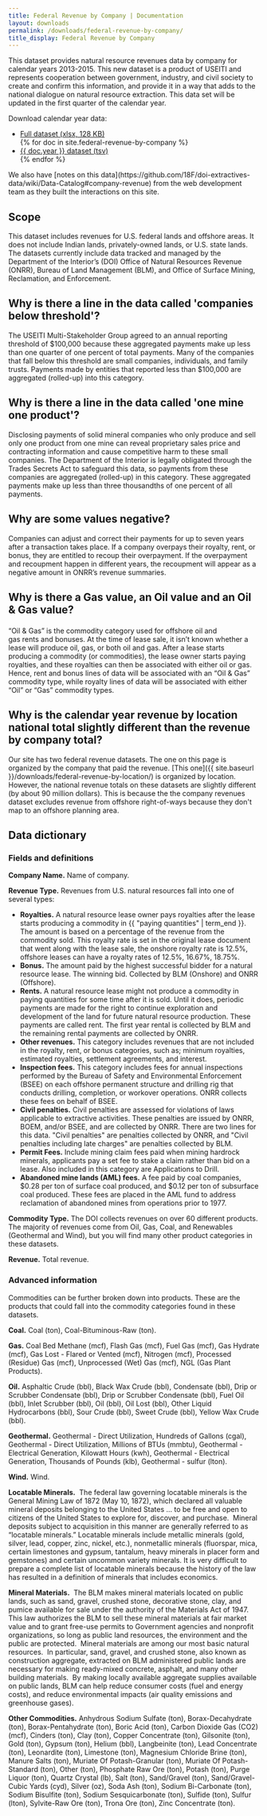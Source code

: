 ```yaml
---
title: Federal Revenue by Company | Documentation
layout: downloads
permalink: /downloads/federal-revenue-by-company/
title_display: Federal Revenue by Company
---
```



<p class="case_studies_intro-para">This dataset provides natural resource
revenues data by company for calendar years 2013-2015. This new dataset is
a product of USEITI and represents cooperation between government,
industry, and civil society to create and confirm this information, and
provide it in a way that adds to the national dialogue on natural resource
extraction. This data set will be updated in the first quarter of the
calendar year.</p>

<p class="downloads-download_links-intro">Download calendar year data:
  <ul class="downloads-download_links list-unstyled">
    <li><a href="{{site.baseurl}}/downloads/federal_revenue_by_company_CY2013-CY2015_2016-03-04.xlsx"><icon class="icon-cloud icon-padded"></icon>
    Full dataset (xlsx, 128 KB)</a></li>
    {% for doc in site.federal-revenue-by-company %}
    <li><a href="{{ site.baseurl }}/data/company/revenue/{{ doc.year }}.tsv"><icon class="icon-cloud icon-padded"></icon>
    {{ doc.year }} dataset (tsv)</a></li>
    {% endfor %}
  </ul>
</p>

<p class="u-margin-top" markdown="1">We also have [notes on this data](https://github.com/18F/doi-extractives-data/wiki/Data-Catalog#company-revenue) from the web development team as they built the interactions on this site.</p>

<h2 class="h3">Scope</h2>

This dataset includes revenues for U.S. federal lands and offshore areas. It does not include Indian lands, privately-owned lands, or U.S. state lands. The datasets currently include data tracked and managed by the Department of the Interior’s (DOI) Office of Natural Resources Revenue (ONRR), Bureau of Land Management (BLM), and Office of Surface Mining, Reclamation, and Enforcement.

<h2 class="h3">Why is there a line in the data called 'companies below threshold'?</h2>

The USEITI Multi-Stakeholder Group agreed to an annual reporting threshold of $100,000 because these aggregated payments make up less than one quarter of one percent of total payments. Many of the companies that fall below this threshold are small companies, individuals, and family trusts. Payments made by entities that reported less than $100,000 are aggregated (rolled-up) into this category.

<h2 class="h3">Why is there a line in the data called 'one mine one product'?</h2>

Disclosing payments of solid mineral companies who only produce and sell only one product from one mine can reveal proprietary sales price and contracting information and cause competitive harm to these small companies. The Department of the Interior is legally obligated through the Trades Secrets Act to safeguard this data, so payments from these companies are aggregated (rolled-up) in this category. These aggregated payments make up less than three thousandths of one percent of all payments.

<h2 class="h3">Why are some values negative?</h2>

Companies can adjust and correct their payments for up to seven years after a transaction takes place. If a company overpays their royalty, rent, or bonus, they are entitled to recoup their overpayment. If the overpayment and recoupment happen in different years, the recoupment will appear as a negative amount in ONRR’s revenue summaries.

<h2 class="h3">Why is there a Gas value, an Oil value and an Oil & Gas value?</p></h2>

“Oil & Gas” is the commodity category used for offshore oil and gas rents and bonuses. At the time of lease sale, it isn’t known whether a lease will produce oil, gas, or both oil and gas. After a lease starts producing a commodity (or commodities), the lease owner starts paying royalties, and these royalties can then be associated with either oil or gas. Hence, rent and bonus lines of data will be associated with an “Oil & Gas” commodity type, while royalty lines of data will be associated with either “Oil” or “Gas” commodity types.

<h2 class="h3">Why is the calendar year revenue by location national total slightly different than the revenue by company total?</h2>

Our site has two federal revenue datasets. The one on this page is organized by the company that paid the revenue. [This one]({{ site.baseurl }}/downloads/federal-revenue-by-location/) is organized by location. However, the national revenue totals on these datasets are slightly different (by about 90 million dollars). This is because the the company revenues dataset excludes revenue from offshore right-of-ways because they don't map to an offshore planning area.

## Data dictionary

### Fields and definitions

**Company Name.** Name of company.

**Revenue Type.** Revenues from U.S. natural resources fall into one of several types:

* **Royalties.** A natural resource lease owner pays royalties after the lease starts producing a commodity in {{ "paying quantities" | term_end }}. The amount is based on a percentage of the revenue from the commodity sold. This royalty rate is set in the original lease document that went along with the lease sale, the onshore royalty rate is 12.5%, offshore leases can have a royalty rates of 12.5%, 16.67%, 18.75%.
* **Bonus.** The amount paid by the highest successful bidder for a natural resource lease. The winning bid. Collected by BLM (Onshore) and ONRR (Offshore).
* **Rents.** A natural resource lease might not produce a commodity in paying quantities for some time after it is sold. Until it does, periodic payments are made for the right to continue exploration and development of the land for future natural resource production. These payments are called rent. The first year rental is collected by BLM and the remaining rental payments are collected by ONRR.
* **Other revenues.** This category includes revenues that are not included in the royalty, rent, or bonus categories, such as; minimum royalties, estimated royalties, settlement agreements, and interest.
* **Inspection fees.** This category includes fees for annual inspections performed by the Bureau of Safety and Environmental Enforcement (BSEE) on each offshore permanent structure and drilling rig that conducts drilling, completion, or workover operations. ONRR collects these fees on behalf of BSEE.
* **Civil penalties.** Civil penalties are assessed for violations of laws applicable to extractive activities. These penalties are issued by ONRR, BOEM, and/or BSEE, and are collected by ONRR. There are two lines for this data. "Civil penalties" are penalties collected by ONRR, and "Civil penalties including late charges" are penalties collected by BLM.
* **Permit Fees.** Include mining claim fees  paid when mining hardrock minerals, applicants pay a set fee to stake a claim rather than bid on a lease. Also included in this category are Applications to Drill.
* **Abandoned mine lands (AML) fees.** A fee paid by coal companies, $0.28 per ton of surface coal produced, and $0.12 per ton of subsurface coal produced. These fees are placed in the AML fund to address reclamation of abandoned mines from operations prior to 1977.


**Commodity Type.** The DOI collects revenues on over 60 different products. The majority of revenues come from Oil, Gas, Coal, and Renewables (Geothermal and Wind), but you will find many other product categories in these datasets.

**Revenue.** Total revenue.

### Advanced information

Commodities can be further broken down into products. These are the products that could fall into the commodity categories found in these datasets.

**Coal.** Coal (ton), Coal-Bituminous-Raw (ton).

**Gas.** Coal Bed Methane (mcf), Flash Gas (mcf), Fuel Gas (mcf), Gas Hydrate (mcf), Gas Lost - Flared or Vented (mcf), Nitrogen (mcf), Processed (Residue) Gas (mcf), Unprocessed (Wet) Gas (mcf), NGL (Gas Plant Products).

**Oil.** Asphaltic Crude (bbl), Black Wax Crude (bbl), Condensate (bbl), Drip or Scrubber Condensate (bbl), Drip or Scrubber Condensate (bbl), Fuel Oil (bbl), Inlet Scrubber (bbl), Oil (bbl), Oil Lost (bbl), Other Liquid Hydrocarbons (bbl), Sour Crude (bbl), Sweet Crude (bbl), Yellow Wax Crude (bbl).

**Geothermal.** Geothermal - Direct Utilization, Hundreds of Gallons (cgal), Geothermal - Direct Utilization, Millions of BTUs (mmbtu), Geothermal - Electrical Generation, Kilowatt Hours (kwh), Geothermal - Electrical Generation, Thousands of Pounds (klb), Geothermal - sulfur (lton).

**Wind.** Wind.

**Locatable Minerals.**  The federal law governing locatable minerals is the General Mining Law of 1872 (May 10, 1872), which declared all valuable mineral deposits belonging to the United States ... to be free and open to citizens of the United States to explore for, discover, and purchase.  Mineral deposits subject to acquisition in this manner are generally referred to as “locatable minerals.” Locatable minerals include metallic minerals (gold, silver, lead, copper, zinc, nickel, etc.), nonmetallic minerals (fluorspar, mica, certain limestones and gypsum, tantalum, heavy minerals in placer form and gemstones) and certain uncommon variety minerals. It is very difficult to prepare a complete list of locatable minerals because the history of the law has resulted in a definition of minerals that includes economics.

**Mineral Materials.**  The BLM makes mineral materials located on public lands, such as sand, gravel, crushed stone, decorative stone, clay, and pumice available for sale under the authority of the Materials Act of 1947.  This law authorizes the BLM to sell these mineral materials at fair market value and to grant free-use permits to Government agencies and nonprofit organizations, so long as public land resources, the environment and the public are protected.  Mineral materials are among our most basic natural resources.  In particular, sand, gravel, and crushed stone, also known as construction aggregate, extracted on BLM administered public lands are necessary for making ready-mixed concrete, asphalt, and many other building materials.  By making locally available aggregate supplies available on public lands, BLM can help reduce consumer costs (fuel and energy costs), and reduce environmental impacts (air quality emissions and greenhouse gases). 

**Other Commodities.** Anhydrous Sodium Sulfate (ton), Borax-Decahydrate (ton), Borax-Pentahydrate (ton), Boric Acid (ton), Carbon Dioxide Gas (CO2) (mcf), Cinders (ton), Clay (ton), Copper Concentrate (ton), Gilsonite (ton), Gold (ton), Gypsum (ton), Helium (bbl), Langbeinite (ton), Lead Concentrate (ton), Leonardite (ton), Limestone (ton), Magnesium Chloride Brine (ton), Manure Salts (ton), Muriate Of Potash-Granular (ton), Muriate Of Potash-Standard (ton), Other (ton), Phosphate Raw Ore (ton), Potash (ton), Purge Liquor (ton), Quartz Crystal (lb), Salt (ton), Sand/Gravel (ton), Sand/Gravel-Cubic Yards (cyd), Silver (oz), Soda Ash (ton), Sodium Bi-Carbonate (ton), Sodium Bisulfite (ton), Sodium Sesquicarbonate (ton), Sulfide (ton), Sulfur (lton), Sylvite-Raw Ore (ton), Trona Ore (ton), Zinc Concentrate (ton).
